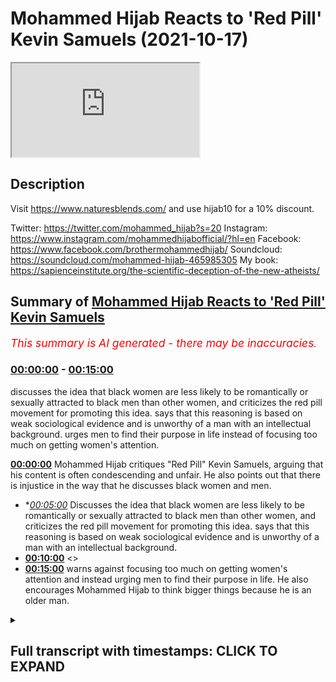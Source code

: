# Mohammed Hijab Reacts to 'Red Pill' Kevin Samuels (2021-10-17)

<iframe loading='lazy' src='https://www.youtube.com/embed/V-77OQU9Ul8'></iframe>

## Description

Visit https://www.naturesblends.com/ and use hijab10 for a 10% discount. 

Twitter: https://twitter.com/mohammed_hijab?s=20
Instagram: https://www.instagram.com/mohammedhijabofficial/?hl=en
Facebook: https://www.facebook.com/brothermohammedhijab/
Soundcloud: https://soundcloud.com/mohammed-hijab-465985305
My book: https://sapienceinstitute.org/the-scientific-deception-of-the-new-atheists/

## Summary of [Mohammed Hijab Reacts to 'Red Pill' Kevin Samuels](https://www.youtube.com/watch?v=V-77OQU9Ul8)


*<span style="color:red; font-size:125%">This summary is AI generated - there may be inaccuracies</span>. [](/)*

### [00:00:00](https://www.youtube.com/watch?v=V-77OQU9Ul8&t=0) - [00:15:00](https://www.youtube.com/watch?v=V-77OQU9Ul8&t=900)

 discusses the idea that black women are less likely to be romantically or sexually attracted to black men than other women, and criticizes the red pill movement for promoting this idea. says that this reasoning is based on weak sociological evidence and is unworthy of a man with an intellectual background. urges men to find their purpose in life instead of focusing too much on getting women's attention.

**[00:00:00](https://www.youtube.com/watch?v=V-77OQU9Ul8&t=0)** Mohammed Hijab critiques "Red Pill" Kevin Samuels, arguing that his content is often condescending and unfair. He also points out that there is injustice in the way that he discusses black women and men.
* **[00:05:00](https://www.youtube.com/watch?v=V-77OQU9Ul8&t=300)* Discusses the idea that black women are less likely to be romantically or sexually attracted to black men than other women, and criticizes the red pill movement for promoting this idea. says that this reasoning is based on weak sociological evidence and is unworthy of a man with an intellectual background.
* **[00:10:00](https://www.youtube.com/watch?v=V-77OQU9Ul8&t=600)** <>
* **[00:15:00](https://www.youtube.com/watch?v=V-77OQU9Ul8&t=900)** warns against focusing too much on getting women's attention and instead urging men to find their purpose in life. He also encourages Mohammed Hijab to think bigger things because he is an older man.

<details><summary><h2>Full transcript with timestamps: CLICK TO EXPAND</h2></summary>

[0:00:00](https://youtu.be/V-77OQU9Ul8?t=0) is the hijab 10  
[0:00:01](https://youtu.be/V-77OQU9Ul8?t=1) discount code for 10 percent discount on  
[0:00:03](https://youtu.be/V-77OQU9Ul8?t=3) a wide range of products including  
[0:00:05](https://youtu.be/V-77OQU9Ul8?t=5) premium ethiopian black seed products  
[0:00:08](https://youtu.be/V-77OQU9Ul8?t=8) go to kuala lude app in charlotte the  
[0:00:10](https://youtu.be/V-77OQU9Ul8?t=10) app tracks versus pages and time spent  
[0:00:13](https://youtu.be/V-77OQU9Ul8?t=13) reading and the verses to pages function  
[0:00:15](https://youtu.be/V-77OQU9Ul8?t=15) takes you from reading a few verses a  
[0:00:17](https://youtu.be/V-77OQU9Ul8?t=17) day to a few pages a day this project is  
[0:00:20](https://youtu.be/V-77OQU9Ul8?t=20) for the real enthusiasts if there's  
[0:00:22](https://youtu.be/V-77OQU9Ul8?t=22) enough of us out there this will become  
[0:00:24](https://youtu.be/V-77OQU9Ul8?t=24) the future of quran apps and support the  
[0:00:27](https://youtu.be/V-77OQU9Ul8?t=27) project if you can't inshallah may allah  
[0:00:28](https://youtu.be/V-77OQU9Ul8?t=28) bless  
[0:00:38](https://youtu.be/V-77OQU9Ul8?t=38) how are you guys doing today i'm going  
[0:00:40](https://youtu.be/V-77OQU9Ul8?t=40) to be reacting to a man referred to as  
[0:00:42](https://youtu.be/V-77OQU9Ul8?t=42) kevin samuels a man who's seen as one of  
[0:00:45](https://youtu.be/V-77OQU9Ul8?t=45) the most influential voices you could  
[0:00:46](https://youtu.be/V-77OQU9Ul8?t=46) even say the most influential voice in  
[0:00:49](https://youtu.be/V-77OQU9Ul8?t=49) what is referred to as the red pill  
[0:00:51](https://youtu.be/V-77OQU9Ul8?t=51) movement  
[0:00:52](https://youtu.be/V-77OQU9Ul8?t=52) now what is the red pill movement that  
[0:00:53](https://youtu.be/V-77OQU9Ul8?t=53) is another discussion for another day  
[0:00:55](https://youtu.be/V-77OQU9Ul8?t=55) but suffice it for me to say today that  
[0:00:57](https://youtu.be/V-77OQU9Ul8?t=57) this individual he has women come onto  
[0:00:59](https://youtu.be/V-77OQU9Ul8?t=59) his platforms like usually divorcees  
[0:01:01](https://youtu.be/V-77OQU9Ul8?t=61) single mothers women that have been  
[0:01:02](https://youtu.be/V-77OQU9Ul8?t=62) married before when they have had  
[0:01:04](https://youtu.be/V-77OQU9Ul8?t=64) relationships have have our children and  
[0:01:06](https://youtu.be/V-77OQU9Ul8?t=66) so on maybe over 30  
[0:01:08](https://youtu.be/V-77OQU9Ul8?t=68) and he proceeds to dismantling you could  
[0:01:10](https://youtu.be/V-77OQU9Ul8?t=70) say shutting down what is referred to at  
[0:01:12](https://youtu.be/V-77OQU9Ul8?t=72) least in the literature as  
[0:01:13](https://youtu.be/V-77OQU9Ul8?t=73) positive illusions that they may have of  
[0:01:15](https://youtu.be/V-77OQU9Ul8?t=75) the so-called  
[0:01:17](https://youtu.be/V-77OQU9Ul8?t=77) yes the so-called marriage market  
[0:01:20](https://youtu.be/V-77OQU9Ul8?t=80) he will deconstruct that he'll make them  
[0:01:22](https://youtu.be/V-77OQU9Ul8?t=82) see reason look to reason be more  
[0:01:24](https://youtu.be/V-77OQU9Ul8?t=84) realistic their expectations of marriage  
[0:01:26](https://youtu.be/V-77OQU9Ul8?t=86) and so on and he actually became  
[0:01:28](https://youtu.be/V-77OQU9Ul8?t=88) prominent on the internet after one  
[0:01:30](https://youtu.be/V-77OQU9Ul8?t=90) particular video what would you rank  
[0:01:31](https://youtu.be/V-77OQU9Ul8?t=91) yourself on a scale from one to ten you  
[0:01:33](https://youtu.be/V-77OQU9Ul8?t=93) cannot use seven  
[0:01:35](https://youtu.be/V-77OQU9Ul8?t=95) would i rate myself  
[0:01:36](https://youtu.be/V-77OQU9Ul8?t=96) just your face  
[0:01:38](https://youtu.be/V-77OQU9Ul8?t=98) uh my face when i wake up five but when  
[0:01:40](https://youtu.be/V-77OQU9Ul8?t=100) i put myself together six  
[0:01:42](https://youtu.be/V-77OQU9Ul8?t=102) okay  
[0:01:43](https://youtu.be/V-77OQU9Ul8?t=103) and how tall are you  
[0:01:46](https://youtu.be/V-77OQU9Ul8?t=106) five five dress size  
[0:01:48](https://youtu.be/V-77OQU9Ul8?t=108) i'm sorry your dress size  
[0:01:52](https://youtu.be/V-77OQU9Ul8?t=112) okay so that makes you  
[0:01:54](https://youtu.be/V-77OQU9Ul8?t=114) if you give yourself a five that's  
[0:01:56](https://youtu.be/V-77OQU9Ul8?t=116) average  
[0:01:58](https://youtu.be/V-77OQU9Ul8?t=118) yes  
[0:01:59](https://youtu.be/V-77OQU9Ul8?t=119) so average looking women  
[0:02:02](https://youtu.be/V-77OQU9Ul8?t=122) tend not to get  
[0:02:04](https://youtu.be/V-77OQU9Ul8?t=124) high earning men  
[0:02:08](https://youtu.be/V-77OQU9Ul8?t=128) they tend to get average men  
[0:02:13](https://youtu.be/V-77OQU9Ul8?t=133) so um did you did you i mean stop right  
[0:02:15](https://youtu.be/V-77OQU9Ul8?t=135) there stop right there  
[0:02:17](https://youtu.be/V-77OQU9Ul8?t=137) stop right there breathe and digest  
[0:02:22](https://youtu.be/V-77OQU9Ul8?t=142) you're 35 years old and you can look  
[0:02:25](https://youtu.be/V-77OQU9Ul8?t=145) around and see the world  
[0:02:28](https://youtu.be/V-77OQU9Ul8?t=148) you don't tend to see  
[0:02:29](https://youtu.be/V-77OQU9Ul8?t=149) higher earning men  
[0:02:31](https://youtu.be/V-77OQU9Ul8?t=151) with average looking women  
[0:02:35](https://youtu.be/V-77OQU9Ul8?t=155) off rip  
[0:02:37](https://youtu.be/V-77OQU9Ul8?t=157) if you do see them they got them they  
[0:02:39](https://youtu.be/V-77OQU9Ul8?t=159) got their average looking woman when  
[0:02:41](https://youtu.be/V-77OQU9Ul8?t=161) they were both really young and he built  
[0:02:43](https://youtu.be/V-77OQU9Ul8?t=163) his way up but a man earning the kind of  
[0:02:46](https://youtu.be/V-77OQU9Ul8?t=166) money you're talking about does not go  
[0:02:48](https://youtu.be/V-77OQU9Ul8?t=168) for an average looking woman  
[0:02:52](https://youtu.be/V-77OQU9Ul8?t=172) i mean my body is not average so but  
[0:02:56](https://youtu.be/V-77OQU9Ul8?t=176) ma'am you please don't make me say it  
[0:02:59](https://youtu.be/V-77OQU9Ul8?t=179) hey what  
[0:03:05](https://youtu.be/V-77OQU9Ul8?t=185) i really just wanted some advice i love  
[0:03:07](https://youtu.be/V-77OQU9Ul8?t=187) you i'm giving you i'm giving you advice  
[0:03:09](https://youtu.be/V-77OQU9Ul8?t=189) but you're not taking it  
[0:03:10](https://youtu.be/V-77OQU9Ul8?t=190) the advice is man ma'am  
[0:03:13](https://youtu.be/V-77OQU9Ul8?t=193) you're average looking at best  
[0:03:16](https://youtu.be/V-77OQU9Ul8?t=196) i'm taking it in but okay but you're not  
[0:03:19](https://youtu.be/V-77OQU9Ul8?t=199) accepting the fact that  
[0:03:21](https://youtu.be/V-77OQU9Ul8?t=201) okay  
[0:03:22](https://youtu.be/V-77OQU9Ul8?t=202) right so we've just seen what kind of  
[0:03:24](https://youtu.be/V-77OQU9Ul8?t=204) flavor that his content has to offer now  
[0:03:27](https://youtu.be/V-77OQU9Ul8?t=207) of course for better or for worse  
[0:03:29](https://youtu.be/V-77OQU9Ul8?t=209) this can be very uncomfortable watching  
[0:03:31](https://youtu.be/V-77OQU9Ul8?t=211) to be honest with you putting women in a  
[0:03:32](https://youtu.be/V-77OQU9Ul8?t=212) spot like that speaking to them publicly  
[0:03:34](https://youtu.be/V-77OQU9Ul8?t=214) like that you know sometimes quite  
[0:03:36](https://youtu.be/V-77OQU9Ul8?t=216) condescendingly like that  
[0:03:38](https://youtu.be/V-77OQU9Ul8?t=218) but on the other hand you could argue  
[0:03:39](https://youtu.be/V-77OQU9Ul8?t=219) that as ignoble as it may seem on the  
[0:03:42](https://youtu.be/V-77OQU9Ul8?t=222) face on prima facie value that in fact  
[0:03:45](https://youtu.be/V-77OQU9Ul8?t=225) that this serves some kind of noble  
[0:03:46](https://youtu.be/V-77OQU9Ul8?t=226) functionality and yes i do agree that  
[0:03:49](https://youtu.be/V-77OQU9Ul8?t=229) there are many delusions of grandeur  
[0:03:51](https://youtu.be/V-77OQU9Ul8?t=231) that men and or women more do have  
[0:03:53](https://youtu.be/V-77OQU9Ul8?t=233) uh when it comes to the so-called  
[0:03:55](https://youtu.be/V-77OQU9Ul8?t=235) marriage market and sometimes this can  
[0:03:57](https://youtu.be/V-77OQU9Ul8?t=237) be very detrimental many more and more  
[0:03:59](https://youtu.be/V-77OQU9Ul8?t=239) people are dying alone as he puts it  
[0:04:01](https://youtu.be/V-77OQU9Ul8?t=241) it's true yes some more and more people  
[0:04:03](https://youtu.be/V-77OQU9Ul8?t=243) are dying alone because they cannot come  
[0:04:05](https://youtu.be/V-77OQU9Ul8?t=245) to terms with the fact that their  
[0:04:07](https://youtu.be/V-77OQU9Ul8?t=247) circumstances have changed that means  
[0:04:10](https://youtu.be/V-77OQU9Ul8?t=250) that their options the pool of  
[0:04:11](https://youtu.be/V-77OQU9Ul8?t=251) candidates that they can marry has also  
[0:04:14](https://youtu.be/V-77OQU9Ul8?t=254) been limited this is the truth this is  
[0:04:16](https://youtu.be/V-77OQU9Ul8?t=256) the reality this is the demographic  
[0:04:18](https://youtu.be/V-77OQU9Ul8?t=258) truth however having said this i must  
[0:04:20](https://youtu.be/V-77OQU9Ul8?t=260) say i must put forward now as a point of  
[0:04:23](https://youtu.be/V-77OQU9Ul8?t=263) criticism constructive  
[0:04:24](https://youtu.be/V-77OQU9Ul8?t=264) criticism to mr samuels that in fact i  
[0:04:27](https://youtu.be/V-77OQU9Ul8?t=267) believe from watching his content and  
[0:04:30](https://youtu.be/V-77OQU9Ul8?t=270) seeing what he has to say although  
[0:04:31](https://youtu.be/V-77OQU9Ul8?t=271) there's great benefit of course there is  
[0:04:32](https://youtu.be/V-77OQU9Ul8?t=272) yes there is that there is also  
[0:04:34](https://youtu.be/V-77OQU9Ul8?t=274) injustice and that is a strong word to  
[0:04:36](https://youtu.be/V-77OQU9Ul8?t=276) use but it's unfair it's unfair the way  
[0:04:39](https://youtu.be/V-77OQU9Ul8?t=279) he puts the onus on black women and does  
[0:04:43](https://youtu.be/V-77OQU9Ul8?t=283) not put such an onus or even a  
[0:04:45](https://youtu.be/V-77OQU9Ul8?t=285) comparable level  
[0:04:47](https://youtu.be/V-77OQU9Ul8?t=287) of responsibility on black men or other  
[0:04:49](https://youtu.be/V-77OQU9Ul8?t=289) kinds of men  
[0:04:51](https://youtu.be/V-77OQU9Ul8?t=291) now  
[0:04:52](https://youtu.be/V-77OQU9Ul8?t=292) to be honest with you i  
[0:04:54](https://youtu.be/V-77OQU9Ul8?t=294) kind of looked at this first when i saw  
[0:04:56](https://youtu.be/V-77OQU9Ul8?t=296) a community community post that he had  
[0:04:58](https://youtu.be/V-77OQU9Ul8?t=298) put up recently on his channel whereby  
[0:05:00](https://youtu.be/V-77OQU9Ul8?t=300) he kind of looks at the demographic data  
[0:05:02](https://youtu.be/V-77OQU9Ul8?t=302) i think this is something that was  
[0:05:03](https://youtu.be/V-77OQU9Ul8?t=303) produced by the times  
[0:05:05](https://youtu.be/V-77OQU9Ul8?t=305) and  
[0:05:06](https://youtu.be/V-77OQU9Ul8?t=306) he shows that well black women are most  
[0:05:08](https://youtu.be/V-77OQU9Ul8?t=308) likely to be single and this goes in  
[0:05:12](https://youtu.be/V-77OQU9Ul8?t=312) line with his grand narrative his meta  
[0:05:14](https://youtu.be/V-77OQU9Ul8?t=314) narrative or his hypo hypothesis or  
[0:05:16](https://youtu.be/V-77OQU9Ul8?t=316) thesis  
[0:05:17](https://youtu.be/V-77OQU9Ul8?t=317) grand thesis that it's because of black  
[0:05:20](https://youtu.be/V-77OQU9Ul8?t=320) women's behavior potentially or their  
[0:05:22](https://youtu.be/V-77OQU9Ul8?t=322) attitudes that this is the case i must  
[0:05:25](https://youtu.be/V-77OQU9Ul8?t=325) say sociologically this is an extremely  
[0:05:28](https://youtu.be/V-77OQU9Ul8?t=328) weak  
[0:05:28](https://youtu.be/V-77OQU9Ul8?t=328) extremely weak pathetic i have to say  
[0:05:30](https://youtu.be/V-77OQU9Ul8?t=330) sorry to say it's kevin yeah listen to  
[0:05:32](https://youtu.be/V-77OQU9Ul8?t=332) me this is a pathetic sociological  
[0:05:35](https://youtu.be/V-77OQU9Ul8?t=335) approach  
[0:05:36](https://youtu.be/V-77OQU9Ul8?t=336) and this is a criticism of the red pill  
[0:05:38](https://youtu.be/V-77OQU9Ul8?t=338) movement and criticism of you because  
[0:05:40](https://youtu.be/V-77OQU9Ul8?t=340) quite frankly yes you attack feminism  
[0:05:41](https://youtu.be/V-77OQU9Ul8?t=341) and yes i attack feminism we attack  
[0:05:44](https://youtu.be/V-77OQU9Ul8?t=344) feminism why is this problematic the  
[0:05:46](https://youtu.be/V-77OQU9Ul8?t=346) reason why this is problematic kevin  
[0:05:48](https://youtu.be/V-77OQU9Ul8?t=348) listen to me is because there are myriad  
[0:05:51](https://youtu.be/V-77OQU9Ul8?t=351) reasons  
[0:05:52](https://youtu.be/V-77OQU9Ul8?t=352) why black women might be more  
[0:05:54](https://youtu.be/V-77OQU9Ul8?t=354) disadvantaged in the first instance in  
[0:05:56](https://youtu.be/V-77OQU9Ul8?t=356) terms of selecting black men we know  
[0:05:59](https://youtu.be/V-77OQU9Ul8?t=359) because of the system and otherwise the  
[0:06:00](https://youtu.be/V-77OQU9Ul8?t=360) system the way the system is the way  
[0:06:03](https://youtu.be/V-77OQU9Ul8?t=363) this uh but because of all these reasons  
[0:06:05](https://youtu.be/V-77OQU9Ul8?t=365) black men are more likely to be  
[0:06:06](https://youtu.be/V-77OQU9Ul8?t=366) incarcerated they are more likely to be  
[0:06:08](https://youtu.be/V-77OQU9Ul8?t=368) dead they are more likely to be  
[0:06:10](https://youtu.be/V-77OQU9Ul8?t=370) unemployed  
[0:06:12](https://youtu.be/V-77OQU9Ul8?t=372) for socio-economic reasons for  
[0:06:13](https://youtu.be/V-77OQU9Ul8?t=373) historical reasons yes yes yes i am not  
[0:06:16](https://youtu.be/V-77OQU9Ul8?t=376) denying that  
[0:06:17](https://youtu.be/V-77OQU9Ul8?t=377) but the fact that these myriad reasons  
[0:06:20](https://youtu.be/V-77OQU9Ul8?t=380) exist in the first place means that the  
[0:06:22](https://youtu.be/V-77OQU9Ul8?t=382) pool of  
[0:06:24](https://youtu.be/V-77OQU9Ul8?t=384) uh selected or pro you know preferred  
[0:06:27](https://youtu.be/V-77OQU9Ul8?t=387) partners for black women who for the  
[0:06:28](https://youtu.be/V-77OQU9Ul8?t=388) most part as the literature shows that  
[0:06:30](https://youtu.be/V-77OQU9Ul8?t=390) i'm sure you're aware of it prefer black  
[0:06:32](https://youtu.be/V-77OQU9Ul8?t=392) men would become narrowed  
[0:06:34](https://youtu.be/V-77OQU9Ul8?t=394) therefore you cannot it's unjust for you  
[0:06:36](https://youtu.be/V-77OQU9Ul8?t=396) to say that the reason why is because of  
[0:06:38](https://youtu.be/V-77OQU9Ul8?t=398) their attitude even further i'm not  
[0:06:40](https://youtu.be/V-77OQU9Ul8?t=400) saying you said this by the way but that  
[0:06:42](https://youtu.be/V-77OQU9Ul8?t=402) is the inference quite frankly  
[0:06:44](https://youtu.be/V-77OQU9Ul8?t=404) definitely based on the reading of the  
[0:06:46](https://youtu.be/V-77OQU9Ul8?t=406) main body of work that you have  
[0:06:48](https://youtu.be/V-77OQU9Ul8?t=408) that's the first thing the second thing  
[0:06:49](https://youtu.be/V-77OQU9Ul8?t=409) is i came across something quite  
[0:06:51](https://youtu.be/V-77OQU9Ul8?t=411) disturbing i have to say kevin this was  
[0:06:53](https://youtu.be/V-77OQU9Ul8?t=413) disturbing and it made me look at you in  
[0:06:54](https://youtu.be/V-77OQU9Ul8?t=414) a different way it made me look at you  
[0:06:56](https://youtu.be/V-77OQU9Ul8?t=416) in a different light and i was very very  
[0:06:58](https://youtu.be/V-77OQU9Ul8?t=418) disappointed it was a clip in particular  
[0:07:02](https://youtu.be/V-77OQU9Ul8?t=422) where you refer to black women in  
[0:07:04](https://youtu.be/V-77OQU9Ul8?t=424) general  
[0:07:06](https://youtu.be/V-77OQU9Ul8?t=426) as less aesthetically attractive than  
[0:07:09](https://youtu.be/V-77OQU9Ul8?t=429) other types of women let's take a look  
[0:07:10](https://youtu.be/V-77OQU9Ul8?t=430) at this  
[0:07:11](https://youtu.be/V-77OQU9Ul8?t=431) clip and look at what they and that's  
[0:07:13](https://youtu.be/V-77OQU9Ul8?t=433) the thing  
[0:07:15](https://youtu.be/V-77OQU9Ul8?t=435) you can they're in the same you know  
[0:07:17](https://youtu.be/V-77OQU9Ul8?t=437) beauty is subjective that's that's  
[0:07:19](https://youtu.be/V-77OQU9Ul8?t=439) another fallacy beauty is not subjective  
[0:07:21](https://youtu.be/V-77OQU9Ul8?t=441) that's what's going on that's why we  
[0:07:23](https://youtu.be/V-77OQU9Ul8?t=443) have the that's why we have the golden  
[0:07:25](https://youtu.be/V-77OQU9Ul8?t=445) ratio the fibonacci equations you can  
[0:07:27](https://youtu.be/V-77OQU9Ul8?t=447) look at facial symmetry and see that  
[0:07:28](https://youtu.be/V-77OQU9Ul8?t=448) that's right beautiful people you can  
[0:07:30](https://youtu.be/V-77OQU9Ul8?t=450) map you can map their facial structure  
[0:07:32](https://youtu.be/V-77OQU9Ul8?t=452) and if it goes to a mathematical  
[0:07:34](https://youtu.be/V-77OQU9Ul8?t=454) calculation oh yeah beauty is universal  
[0:07:38](https://youtu.be/V-77OQU9Ul8?t=458) and the thing is  
[0:07:39](https://youtu.be/V-77OQU9Ul8?t=459) we're talking about black women they are  
[0:07:41](https://youtu.be/V-77OQU9Ul8?t=461) on the opposite end of the spectrum on  
[0:07:44](https://youtu.be/V-77OQU9Ul8?t=464) all ranks facial symmetry even to the  
[0:07:47](https://youtu.be/V-77OQU9Ul8?t=467) way to black women are starting to look  
[0:07:49](https://youtu.be/V-77OQU9Ul8?t=469) more masculine  
[0:07:51](https://youtu.be/V-77OQU9Ul8?t=471) and this one you start putting on  
[0:07:52](https://youtu.be/V-77OQU9Ul8?t=472) additional makeup and you know  
[0:07:55](https://youtu.be/V-77OQU9Ul8?t=475) weave and all those other kind of stuff  
[0:07:56](https://youtu.be/V-77OQU9Ul8?t=476) to where guys are just saying damn and  
[0:07:58](https://youtu.be/V-77OQU9Ul8?t=478) you're not even going to the gym no  
[0:08:00](https://youtu.be/V-77OQU9Ul8?t=480) trying to keep yourself in shape and you  
[0:08:02](https://youtu.be/V-77OQU9Ul8?t=482) don't have a good attitude i would  
[0:08:04](https://youtu.be/V-77OQU9Ul8?t=484) rather not i have to say kevin this is  
[0:08:06](https://youtu.be/V-77OQU9Ul8?t=486) absolutely diabolical  
[0:08:08](https://youtu.be/V-77OQU9Ul8?t=488) i am absolutely astounded that you a man  
[0:08:12](https://youtu.be/V-77OQU9Ul8?t=492) that i thought was quite an intellectual  
[0:08:14](https://youtu.be/V-77OQU9Ul8?t=494) man who is meant to be the leading  
[0:08:16](https://youtu.be/V-77OQU9Ul8?t=496) voice for the red pill movement that you  
[0:08:18](https://youtu.be/V-77OQU9Ul8?t=498) could make such a ridiculous pathetic  
[0:08:20](https://youtu.be/V-77OQU9Ul8?t=500) argument it's absolutely  
[0:08:23](https://youtu.be/V-77OQU9Ul8?t=503) disgusting i have to say  
[0:08:25](https://youtu.be/V-77OQU9Ul8?t=505) why it's a colonial mindset you have  
[0:08:27](https://youtu.be/V-77OQU9Ul8?t=507) kevin  
[0:08:28](https://youtu.be/V-77OQU9Ul8?t=508) why would you generalize black women in  
[0:08:30](https://youtu.be/V-77OQU9Ul8?t=510) such a way  
[0:08:31](https://youtu.be/V-77OQU9Ul8?t=511) to think that they uh  
[0:08:33](https://youtu.be/V-77OQU9Ul8?t=513) on the other side of the spectrum how  
[0:08:36](https://youtu.be/V-77OQU9Ul8?t=516) dare you actually quite frankly how dare  
[0:08:37](https://youtu.be/V-77OQU9Ul8?t=517) you speak of black women like that and i  
[0:08:39](https://youtu.be/V-77OQU9Ul8?t=519) will say how dare you say that how dare  
[0:08:42](https://youtu.be/V-77OQU9Ul8?t=522) you say that i don't care if you're  
[0:08:43](https://youtu.be/V-77OQU9Ul8?t=523) black and i'm an arab and i'm middle  
[0:08:45](https://youtu.be/V-77OQU9Ul8?t=525) eastern but i will say how dare you  
[0:08:47](https://youtu.be/V-77OQU9Ul8?t=527) because quite frankly the reasoning you  
[0:08:49](https://youtu.be/V-77OQU9Ul8?t=529) gave would be pathetic reasoning on the  
[0:08:52](https://youtu.be/V-77OQU9Ul8?t=532) standard of even what we call gcse  
[0:08:54](https://youtu.be/V-77OQU9Ul8?t=534) students which our students are 15 16  
[0:08:56](https://youtu.be/V-77OQU9Ul8?t=536) years old kevin samuels  
[0:08:58](https://youtu.be/V-77OQU9Ul8?t=538) golden mean  
[0:09:00](https://youtu.be/V-77OQU9Ul8?t=540) golden mean is that what you're really  
[0:09:02](https://youtu.be/V-77OQU9Ul8?t=542) saying to me right now kevin samuels  
[0:09:04](https://youtu.be/V-77OQU9Ul8?t=544) golden mean you know in the 19th century  
[0:09:07](https://youtu.be/V-77OQU9Ul8?t=547) almost all of these studies that were  
[0:09:10](https://youtu.be/V-77OQU9Ul8?t=550) done relating to the golden meanest  
[0:09:12](https://youtu.be/V-77OQU9Ul8?t=552) link to aesthetic beauty have been  
[0:09:15](https://youtu.be/V-77OQU9Ul8?t=555) inclusive  
[0:09:17](https://youtu.be/V-77OQU9Ul8?t=557) go and look this up yourself now i don't  
[0:09:19](https://youtu.be/V-77OQU9Ul8?t=559) even know how you are doing this let's  
[0:09:22](https://youtu.be/V-77OQU9Ul8?t=562) let's let's step back a second are you  
[0:09:24](https://youtu.be/V-77OQU9Ul8?t=564) what is the postulation that the women  
[0:09:26](https://youtu.be/V-77OQU9Ul8?t=566) that are more symmetrical  
[0:09:28](https://youtu.be/V-77OQU9Ul8?t=568) will stimulate  
[0:09:30](https://youtu.be/V-77OQU9Ul8?t=570) what system of a man are you talking  
[0:09:32](https://youtu.be/V-77OQU9Ul8?t=572) about the testosterone system are you  
[0:09:34](https://youtu.be/V-77OQU9Ul8?t=574) talking about the oxytocin system are  
[0:09:35](https://youtu.be/V-77OQU9Ul8?t=575) you talking about the dopamine system  
[0:09:37](https://youtu.be/V-77OQU9Ul8?t=577) what system in particular  
[0:09:39](https://youtu.be/V-77OQU9Ul8?t=579) are less likely to have induce what  
[0:09:41](https://youtu.be/V-77OQU9Ul8?t=581) romantic love sexual arousal for men  
[0:09:45](https://youtu.be/V-77OQU9Ul8?t=585) what is your argument exactly you're  
[0:09:47](https://youtu.be/V-77OQU9Ul8?t=587) saying it's an objective fact do you  
[0:09:49](https://youtu.be/V-77OQU9Ul8?t=589) even know what objective fact is  
[0:09:51](https://youtu.be/V-77OQU9Ul8?t=591) this is pathetic this is academic  
[0:09:54](https://youtu.be/V-77OQU9Ul8?t=594) failure my friend and if this is the  
[0:09:56](https://youtu.be/V-77OQU9Ul8?t=596) level that you're bringing to the table  
[0:09:59](https://youtu.be/V-77OQU9Ul8?t=599) then you are low value in terms of  
[0:10:01](https://youtu.be/V-77OQU9Ul8?t=601) intellectual ability low value man you  
[0:10:03](https://youtu.be/V-77OQU9Ul8?t=603) are that you're a low value man you are  
[0:10:05](https://youtu.be/V-77OQU9Ul8?t=605) you call yourself a nine out of ten  
[0:10:07](https://youtu.be/V-77OQU9Ul8?t=607) you're not a nine out of ten in  
[0:10:09](https://youtu.be/V-77OQU9Ul8?t=609) intellectual ability if you're gonna  
[0:10:10](https://youtu.be/V-77OQU9Ul8?t=610) throw black women under the bus just  
[0:10:12](https://youtu.be/V-77OQU9Ul8?t=612) like this you're not  
[0:10:14](https://youtu.be/V-77OQU9Ul8?t=614) now i have to say something else  
[0:10:17](https://youtu.be/V-77OQU9Ul8?t=617) having said this  
[0:10:18](https://youtu.be/V-77OQU9Ul8?t=618) i will say to you  
[0:10:20](https://youtu.be/V-77OQU9Ul8?t=620) that the whole  
[0:10:22](https://youtu.be/V-77OQU9Ul8?t=622) mantra  
[0:10:23](https://youtu.be/V-77OQU9Ul8?t=623) or the whole  
[0:10:25](https://youtu.be/V-77OQU9Ul8?t=625) premise of the red pill idea what the  
[0:10:27](https://youtu.be/V-77OQU9Ul8?t=627) man has to see himself as the prize  
[0:10:30](https://youtu.be/V-77OQU9Ul8?t=630) diminishing i have to say a trivializing  
[0:10:32](https://youtu.be/V-77OQU9Ul8?t=632) i have to say of the reciprocal element  
[0:10:34](https://youtu.be/V-77OQU9Ul8?t=634) of the relationship  
[0:10:36](https://youtu.be/V-77OQU9Ul8?t=636) a denial i have to say or even a  
[0:10:39](https://youtu.be/V-77OQU9Ul8?t=639) minimizing i must say  
[0:10:41](https://youtu.be/V-77OQU9Ul8?t=641) of male responsibility male black  
[0:10:44](https://youtu.be/V-77OQU9Ul8?t=644) responsibility is something which will  
[0:10:45](https://youtu.be/V-77OQU9Ul8?t=645) create  
[0:10:47](https://youtu.be/V-77OQU9Ul8?t=647) unstable families listen to me it will  
[0:10:50](https://youtu.be/V-77OQU9Ul8?t=650) destabilize  
[0:10:52](https://youtu.be/V-77OQU9Ul8?t=652) it will destabilize the black community  
[0:10:54](https://youtu.be/V-77OQU9Ul8?t=654) more than these the cia and the fbi and  
[0:10:57](https://youtu.be/V-77OQU9Ul8?t=657) the who  
[0:10:58](https://youtu.be/V-77OQU9Ul8?t=658) want to destabilize it already you're  
[0:11:00](https://youtu.be/V-77OQU9Ul8?t=660) destabilizing your own community from  
[0:11:02](https://youtu.be/V-77OQU9Ul8?t=662) within telling men  
[0:11:04](https://youtu.be/V-77OQU9Ul8?t=664) increase their body counts really this  
[0:11:05](https://youtu.be/V-77OQU9Ul8?t=665) is the message is this the message  
[0:11:07](https://youtu.be/V-77OQU9Ul8?t=667) increase the body counts and all these  
[0:11:08](https://youtu.be/V-77OQU9Ul8?t=668) kinds of things and we have muslim men  
[0:11:10](https://youtu.be/V-77OQU9Ul8?t=670) in our community following this kind of  
[0:11:12](https://youtu.be/V-77OQU9Ul8?t=672) nonsense thinking that this is kind of a  
[0:11:14](https://youtu.be/V-77OQU9Ul8?t=674) refreshing  
[0:11:15](https://youtu.be/V-77OQU9Ul8?t=675) other opinion to the feminist movement a  
[0:11:17](https://youtu.be/V-77OQU9Ul8?t=677) reaction is to the feminist movement  
[0:11:18](https://youtu.be/V-77OQU9Ul8?t=678) this is not something we as the muslims  
[0:11:20](https://youtu.be/V-77OQU9Ul8?t=680) will ever subscribe to and should never  
[0:11:23](https://youtu.be/V-77OQU9Ul8?t=683) describe subscribe to because quite  
[0:11:24](https://youtu.be/V-77OQU9Ul8?t=684) frankly it's a pickup artist culture my  
[0:11:27](https://youtu.be/V-77OQU9Ul8?t=687) friend yeah you have i i call you now  
[0:11:30](https://youtu.be/V-77OQU9Ul8?t=690) kevin samuels to a better system yes i  
[0:11:33](https://youtu.be/V-77OQU9Ul8?t=693) make this invitation to i give this  
[0:11:35](https://youtu.be/V-77OQU9Ul8?t=695) invitation to you directly instead of  
[0:11:39](https://youtu.be/V-77OQU9Ul8?t=699) putting your hopes in raising your money  
[0:11:41](https://youtu.be/V-77OQU9Ul8?t=701) and income and telling other people to  
[0:11:43](https://youtu.be/V-77OQU9Ul8?t=703) do i'm not saying don't make money make  
[0:11:44](https://youtu.be/V-77OQU9Ul8?t=704) your money but don't value yourself  
[0:11:47](https://youtu.be/V-77OQU9Ul8?t=707) highly based on economic indicators as  
[0:11:49](https://youtu.be/V-77OQU9Ul8?t=709) you have indicated in other videos that  
[0:11:50](https://youtu.be/V-77OQU9Ul8?t=710) this is mainly the thing to do make ten  
[0:11:53](https://youtu.be/V-77OQU9Ul8?t=713) thousand pounds a month or do this ten  
[0:11:54](https://youtu.be/V-77OQU9Ul8?t=714) thousand dollars i should say this is  
[0:11:56](https://youtu.be/V-77OQU9Ul8?t=716) not the way to create high value  
[0:11:59](https://youtu.be/V-77OQU9Ul8?t=719) people in the black community or in the  
[0:12:00](https://youtu.be/V-77OQU9Ul8?t=720) american community or in the world the  
[0:12:02](https://youtu.be/V-77OQU9Ul8?t=722) way to create high value  
[0:12:05](https://youtu.be/V-77OQU9Ul8?t=725) yes high value men is that men that know  
[0:12:08](https://youtu.be/V-77OQU9Ul8?t=728) their purpose and let me tell you  
[0:12:09](https://youtu.be/V-77OQU9Ul8?t=729) something it's not just men that should  
[0:12:11](https://youtu.be/V-77OQU9Ul8?t=731) know their purpose it's women that  
[0:12:12](https://youtu.be/V-77OQU9Ul8?t=732) should know their purpose as well you  
[0:12:13](https://youtu.be/V-77OQU9Ul8?t=733) know what the purpose is is to worship  
[0:12:15](https://youtu.be/V-77OQU9Ul8?t=735) the creator not the creation  
[0:12:18](https://youtu.be/V-77OQU9Ul8?t=738) you're a christian i know samuel you  
[0:12:19](https://youtu.be/V-77OQU9Ul8?t=739) worship a middle eastern man  
[0:12:21](https://youtu.be/V-77OQU9Ul8?t=741) quite frankly  
[0:12:23](https://youtu.be/V-77OQU9Ul8?t=743) you might be thinking what's this arab  
[0:12:24](https://youtu.be/V-77OQU9Ul8?t=744) doing telling me what to do and i'm not  
[0:12:25](https://youtu.be/V-77OQU9Ul8?t=745) saying that you are thinking that maybe  
[0:12:26](https://youtu.be/V-77OQU9Ul8?t=746) you're not thinking that maybe some of  
[0:12:28](https://youtu.be/V-77OQU9Ul8?t=748) your followers are saying what this  
[0:12:29](https://youtu.be/V-77OQU9Ul8?t=749) middle eastern was here arab telling me  
[0:12:30](https://youtu.be/V-77OQU9Ul8?t=750) what to do a lot of the people in the  
[0:12:32](https://youtu.be/V-77OQU9Ul8?t=752) black community worship a middle eastern  
[0:12:33](https://youtu.be/V-77OQU9Ul8?t=753) man which is jesus christ we're saying  
[0:12:36](https://youtu.be/V-77OQU9Ul8?t=756) keep away from this worship of men and  
[0:12:38](https://youtu.be/V-77OQU9Ul8?t=758) statues and actually worship the creator  
[0:12:40](https://youtu.be/V-77OQU9Ul8?t=760) and in terms of the problems the  
[0:12:43](https://youtu.be/V-77OQU9Ul8?t=763) institutionalized problems that you'll  
[0:12:44](https://youtu.be/V-77OQU9Ul8?t=764) find then the black community loudness  
[0:12:45](https://youtu.be/V-77OQU9Ul8?t=765) specifically deal with the so-called  
[0:12:47](https://youtu.be/V-77OQU9Ul8?t=767) marriage market then i have to say  
[0:12:48](https://youtu.be/V-77OQU9Ul8?t=768) pollution is actually something which  
[0:12:50](https://youtu.be/V-77OQU9Ul8?t=770) seemingly on the face of it will solve  
[0:12:52](https://youtu.be/V-77OQU9Ul8?t=772) your demographic dilemma  
[0:12:54](https://youtu.be/V-77OQU9Ul8?t=774) how do you absorb such women  
[0:12:56](https://youtu.be/V-77OQU9Ul8?t=776) who are otherwise  
[0:12:58](https://youtu.be/V-77OQU9Ul8?t=778) uh will die alone in your words how do  
[0:13:00](https://youtu.be/V-77OQU9Ul8?t=780) you absorb them into the marriage  
[0:13:02](https://youtu.be/V-77OQU9Ul8?t=782) markets  
[0:13:03](https://youtu.be/V-77OQU9Ul8?t=783) and allow them to marry high value in  
[0:13:05](https://youtu.be/V-77OQU9Ul8?t=785) your understanding material is  
[0:13:06](https://youtu.be/V-77OQU9Ul8?t=786) capitalistic understanding your uh  
[0:13:09](https://youtu.be/V-77OQU9Ul8?t=789) supply side economics type understanding  
[0:13:10](https://youtu.be/V-77OQU9Ul8?t=790) of what high value how do you absorb  
[0:13:13](https://youtu.be/V-77OQU9Ul8?t=793) them the best way to absorb them is to  
[0:13:15](https://youtu.be/V-77OQU9Ul8?t=795) pair them with a man who's already  
[0:13:16](https://youtu.be/V-77OQU9Ul8?t=796) paired through an institution which is  
[0:13:18](https://youtu.be/V-77OQU9Ul8?t=798) ancient and has bulletproof testing  
[0:13:21](https://youtu.be/V-77OQU9Ul8?t=801) which ensures rights of men and women  
[0:13:23](https://youtu.be/V-77OQU9Ul8?t=803) which is the politicians institution in  
[0:13:25](https://youtu.be/V-77OQU9Ul8?t=805) the islamic system now i say these are  
[0:13:27](https://youtu.be/V-77OQU9Ul8?t=807) solutions you you have a purpose and  
[0:13:29](https://youtu.be/V-77OQU9Ul8?t=809) you're not going to get men and or women  
[0:13:31](https://youtu.be/V-77OQU9Ul8?t=811) to do what you want them to do unless  
[0:13:33](https://youtu.be/V-77OQU9Ul8?t=813) you have a greater purpose then do you  
[0:13:35](https://youtu.be/V-77OQU9Ul8?t=815) want to die alone do you want to die  
[0:13:37](https://youtu.be/V-77OQU9Ul8?t=817) alone  
[0:13:38](https://youtu.be/V-77OQU9Ul8?t=818) some women i tell you will want to die  
[0:13:40](https://youtu.be/V-77OQU9Ul8?t=820) alone  
[0:13:41](https://youtu.be/V-77OQU9Ul8?t=821) who is that the best you can do kevin  
[0:13:44](https://youtu.be/V-77OQU9Ul8?t=824) samuels we say no it's not about whether  
[0:13:46](https://youtu.be/V-77OQU9Ul8?t=826) you want to die alone that should not be  
[0:13:48](https://youtu.be/V-77OQU9Ul8?t=828) the ultimate incentive the ultimate  
[0:13:50](https://youtu.be/V-77OQU9Ul8?t=830) incentive kevin samuels is the purpose  
[0:13:52](https://youtu.be/V-77OQU9Ul8?t=832) of life and the purpose of life is to  
[0:13:54](https://youtu.be/V-77OQU9Ul8?t=834) worship one god not the middle eastern  
[0:13:55](https://youtu.be/V-77OQU9Ul8?t=835) man not the chinese man not the black  
[0:13:57](https://youtu.be/V-77OQU9Ul8?t=837) man not the white man to worship one god  
[0:13:59](https://youtu.be/V-77OQU9Ul8?t=839) and then to have a family a stable  
[0:14:01](https://youtu.be/V-77OQU9Ul8?t=841) family  
[0:14:02](https://youtu.be/V-77OQU9Ul8?t=842) that complies by that reality  
[0:14:05](https://youtu.be/V-77OQU9Ul8?t=845) yes that metaphysic yes that religious  
[0:14:08](https://youtu.be/V-77OQU9Ul8?t=848) metaphysic and that will incentivize and  
[0:14:11](https://youtu.be/V-77OQU9Ul8?t=851) that has not just that will we have a  
[0:14:13](https://youtu.be/V-77OQU9Ul8?t=853) track record my friend thousand four  
[0:14:14](https://youtu.be/V-77OQU9Ul8?t=854) hundred years in fact even further than  
[0:14:15](https://youtu.be/V-77OQU9Ul8?t=855) that going back to the other  
[0:14:17](https://youtu.be/V-77OQU9Ul8?t=857) dispensations the previous dispensations  
[0:14:20](https://youtu.be/V-77OQU9Ul8?t=860) that this will incentivize the spiritual  
[0:14:23](https://youtu.be/V-77OQU9Ul8?t=863) incentivization is more  
[0:14:26](https://youtu.be/V-77OQU9Ul8?t=866) uh is more motivating than almost  
[0:14:29](https://youtu.be/V-77OQU9Ul8?t=869) anything you can provide you have a  
[0:14:31](https://youtu.be/V-77OQU9Ul8?t=871) spiritual motive a motivation  
[0:14:33](https://youtu.be/V-77OQU9Ul8?t=873) a religion with pure clean  
[0:14:35](https://youtu.be/V-77OQU9Ul8?t=875) structured guidelines sorry to say which  
[0:14:38](https://youtu.be/V-77OQU9Ul8?t=878) does not exist in the christian faith  
[0:14:40](https://youtu.be/V-77OQU9Ul8?t=880) and i'm going to say that  
[0:14:40](https://youtu.be/V-77OQU9Ul8?t=880) straightforwardly you don't have that  
[0:14:42](https://youtu.be/V-77OQU9Ul8?t=882) okay and then  
[0:14:44](https://youtu.be/V-77OQU9Ul8?t=884) you have families  
[0:14:46](https://youtu.be/V-77OQU9Ul8?t=886) which are stable and women that can be  
[0:14:48](https://youtu.be/V-77OQU9Ul8?t=888) absorbed into other  
[0:14:49](https://youtu.be/V-77OQU9Ul8?t=889) families  
[0:14:50](https://youtu.be/V-77OQU9Ul8?t=890) which will solve the demographic issue  
[0:14:52](https://youtu.be/V-77OQU9Ul8?t=892) but it all starts with purpose and kevin  
[0:14:54](https://youtu.be/V-77OQU9Ul8?t=894) samuels i have to say the parlance  
[0:14:56](https://youtu.be/V-77OQU9Ul8?t=896) uh and then the lexus of some of what  
[0:15:01](https://youtu.be/V-77OQU9Ul8?t=901) you say  
[0:15:02](https://youtu.be/V-77OQU9Ul8?t=902) in terms of  
[0:15:03](https://youtu.be/V-77OQU9Ul8?t=903) telling men just kind of giving them the  
[0:15:05](https://youtu.be/V-77OQU9Ul8?t=905) advice that you give them i don't think  
[0:15:07](https://youtu.be/V-77OQU9Ul8?t=907) will solve the issues in your country  
[0:15:09](https://youtu.be/V-77OQU9Ul8?t=909) and in your community listen to me kevin  
[0:15:11](https://youtu.be/V-77OQU9Ul8?t=911) samuels  
[0:15:12](https://youtu.be/V-77OQU9Ul8?t=912) tell the people  
[0:15:14](https://youtu.be/V-77OQU9Ul8?t=914) not it's not about the body count my  
[0:15:15](https://youtu.be/V-77OQU9Ul8?t=915) friend  
[0:15:16](https://youtu.be/V-77OQU9Ul8?t=916) it's not about the body count tell the  
[0:15:18](https://youtu.be/V-77OQU9Ul8?t=918) people to find their purpose in life  
[0:15:20](https://youtu.be/V-77OQU9Ul8?t=920) yeah and you and you for a man  
[0:15:23](https://youtu.be/V-77OQU9Ul8?t=923) who claims  
[0:15:24](https://youtu.be/V-77OQU9Ul8?t=924) or at least the movement itself itself  
[0:15:26](https://youtu.be/V-77OQU9Ul8?t=926) claims that the man should be deprived  
[0:15:28](https://youtu.be/V-77OQU9Ul8?t=928) and he shouldn't be thinking about it to  
[0:15:30](https://youtu.be/V-77OQU9Ul8?t=930) be honest you're focusing too much in my  
[0:15:31](https://youtu.be/V-77OQU9Ul8?t=931) opinion on getting women's attention  
[0:15:33](https://youtu.be/V-77OQU9Ul8?t=933) let's think about uh bigger things  
[0:15:35](https://youtu.be/V-77OQU9Ul8?t=935) because we're older men right now me and  
[0:15:37](https://youtu.be/V-77OQU9Ul8?t=937) you especially you salaam alaikum allah  
</details>